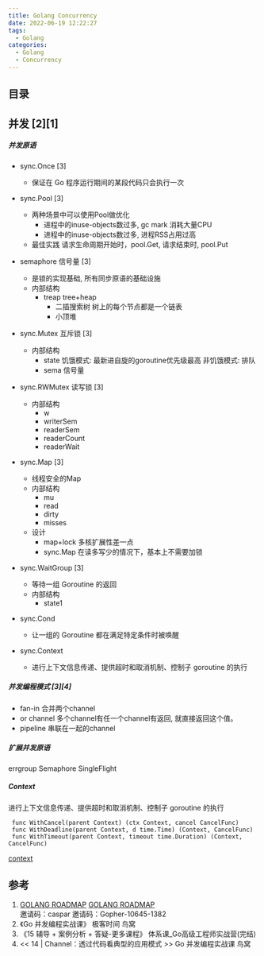 ```yaml
---
title: Golang Concurrency
date: 2022-06-19 12:22:27
tags:
  - Golang
categories:
  - Golang 
  - Concurrency
---
```


<p></p>
<!-- more -->


## 目录
<!-- toc -->


## 并发 [2][1]
##### 并发原语
+ sync.Once [3]
  - 保证在 Go 程序运行期间的某段代码只会执行一次

+ sync.Pool [3]
  + 两种场景中可以使用Pool做优化
    - 进程中的inuse-objects数过多,  gc mark 消耗大量CPU
    - 进程中的inuse-objects数过多, 进程RSS占用过高
  + 最佳实践
    请求生命周期开始时，pool.Get, 请求结束时, pool.Put

+ semaphore 信号量 [3]
  - 是锁的实现基础, 所有同步原语的基础设施
  - 内部结构
    + treap tree+heap
      - 二插搜索树
        树上的每个节点都是一个链表
      - 小顶堆
  
+ sync.Mutex  互斥锁 [3]
   - 内部结构
     + state
       饥饿模式:  最新进自旋的goroutine优先级最高
       非饥饿模式:  排队
     + sema 信号量
   
+ sync.RWMutex 读写锁 [3]
   - 内部结构
     + w
     + writerSem
     + readerSem
     + readerCount
     + readerWait

+ sync.Map  [3]
  - 线程安全的Map
  - 内部结构
    + mu
    + read
    + dirty
    + misses
  - 设计
    + map+lock 多核扩展性差一点
    + sync.Map 在读多写少的情况下，基本上不需要加锁
  
+ sync.WaitGroup   [3]
  - 等待一组 Goroutine 的返回
  - 内部结构
    + state1

+ sync.Cond
  - 让一组的 Goroutine 都在满足特定条件时被唤醒

+ sync.Context
  - 进行上下文信息传递、提供超时和取消机制、控制子 goroutine 的执行

##### 并发编程模式 [3][4]
+ fan-in
  合并两个channel
+ or channel 
  多个channel有任一个channel有返回,  就直接返回这个值。
+ pipeline
 串联在一起的channel 

##### 扩展并发原语 
errgroup 
Semaphore
SingleFlight


##### Context
进行上下文信息传递、提供超时和取消机制、控制子 goroutine 的执行
``` golang
 func WithCancel(parent Context) (ctx Context, cancel CancelFunc) 
 func WithDeadline(parent Context, d time.Time) (Context, CancelFunc) 
 func WithTimeout(parent Context, timeout time.Duration) (Context, CancelFunc) 
```

[context](https://pkg.go.dev/context)


## 参考
1. [GOLANG ROADMAP](https://www.golangroadmap.com/class/gointerview/)
    [GOLANG ROADMAP](https://www.golangroadmap.com/)  
    邀请码：caspar 
    邀请码：Gopher-10645-1382
2. 《Go 并发编程实战课》 极客时间  鸟窝
3. 《15 辅导 + 案例分析 + 答疑-更多课程》  体系课_Go高级工程师实战营(完结) 
4. << 14 | Channel：透过代码看典型的应用模式 >>   Go 并发编程实战课  鸟窝
